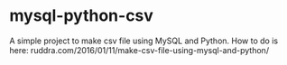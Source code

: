 # mysql-python-csv
A simple project to make csv file using MySQL and Python. How to do is here: ruddra.com/2016/01/11/make-csv-file-using-mysql-and-python/
